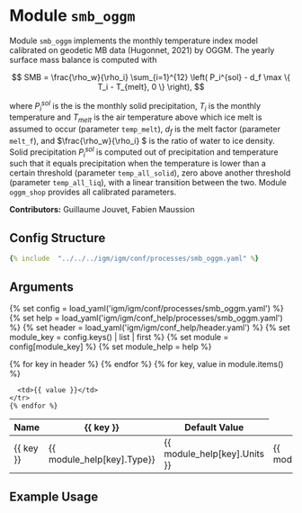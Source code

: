 # Module `smb_oggm`

Module `smb_oggm` implements the monthly temperature index model calibrated on geodetic MB data (Hugonnet, 2021) by OGGM. The yearly surface mass balance  is computed with 

$$
SMB = \frac{\rho_w}{\rho_i}  \sum_{i=1}^{12} \left( P_i^{sol} - d_f \max \{ T_i - T_{melt}, 0 \} \right),
$$

where $P_i^{sol}$ is the is the monthly solid precipitation, $T_i$ is the monthly temperature and $T_{melt}$ is the air temperature above which ice melt is assumed to occur (parameter `temp_melt`), $d_f$ is the melt factor (parameter `melt_f`), and $\frac{\rho_w}{\rho_i} $ is the ratio of water to ice density. Solid precipitation $P_i^{sol}$ is computed out of precipitation and temperature such that it equals precipitation when the temperature is lower than a certain threshold (parameter `temp_all_solid`), zero above another threshold (parameter `temp_all_liq`), with a linear transition between the two. Module `oggm_shop` provides all calibrated parameters.

**Contributors:** Guillaume Jouvet, Fabien Maussion

## Config Structure  
~~~yaml
{% include  "../../../igm/igm/conf/processes/smb_oggm.yaml" %}
~~~

## Arguments
{% set config = load_yaml('igm/igm/conf/processes/smb_oggm.yaml') %}
{% set help = load_yaml('igm/igm/conf_help/processes/smb_oggm.yaml') %}
{% set header = load_yaml('igm/igm/conf_help/header.yaml') %}
{% set module_key = config.keys() | list | first %}
{% set module = config[module_key] %}
{% set module_help = help %}

<table>
  <thead>
    <tr>
      <th>Name</th>
      {% for key in header %}
      <th>{{ key }}</th>
      {% endfor %}
      <th>Default Value</th>
    </tr>
  </thead>
  <tbody>
    {% for key, value in module.items() %}
    <tr>
      <td>{{ key }}</td>
      <td>{{ module_help[key].Type}}</td>
      <!-- <td>{{ module_help[key].Units}}</td> -->
      <td><span class="math">{{ module_help[key].Units }}</span></td>
      <td>{{ module_help[key].Description}}</td>

      <td>{{ value }}</td>
    </tr>
    {% endfor %}
  </tbody>
</table>

<script type="text/javascript">
  MathJax.Hub.Queue(["Typeset", MathJax.Hub]);
</script>

## Example Usage